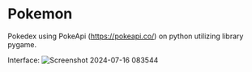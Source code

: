 # Pokemon

Pokedex using PokeApi (https://pokeapi.co/) on python utilizing library pygame.

Interface:
![Screenshot 2024-07-16 083544](https://github.com/user-attachments/assets/7f7f1865-b666-406d-833e-c97a12957d10)

